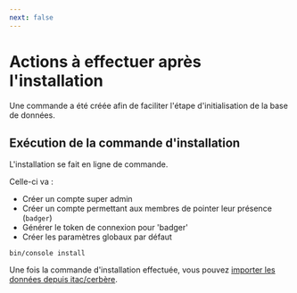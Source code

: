 ```yaml
---
next: false
---
```


# Actions à effectuer après l'installation
Une commande a été créée afin de faciliter l'étape d'initialisation de la base de données.

## Exécution de la commande d'installation
L'installation se fait en ligne de commande.

Celle-ci va :
- Créer un compte super admin
- Créer un compte permettant aux membres de pointer leur présence (`badger`)
- Générer le token de connexion pour 'badger'
- Créer les paramètres globaux par défaut

```shell
bin/console install
```

Une fois la commande d'installation effectuée, vous pouvez [importer les données depuis itac/cerbère](../import/itac.md).
